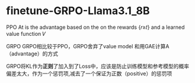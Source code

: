# finetune-GRPO-Llama3.1_8B

PPO
At is the advantage based on the on the rewards {𝑟≥𝑡} and a learned value function 𝑉

GRPO
GRPO相比较于PPO，GRPO舍弃了value model 和用GAE计算A（advantage）的方式

GRPO将KL作为**正则**了加入到了Loss中，应该是防止训练模型和参考模型的概率偏差太大，作为一个惩罚项,减去了一个保证为正数（positive）的惩罚项
